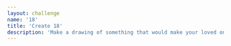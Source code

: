```yaml
---
layout: challenge
name: '18'
title: 'Create 18'
description: 'Make a drawing of something that would make your loved one laugh and stick it in your window (take a photo and describe it).'
---
```

